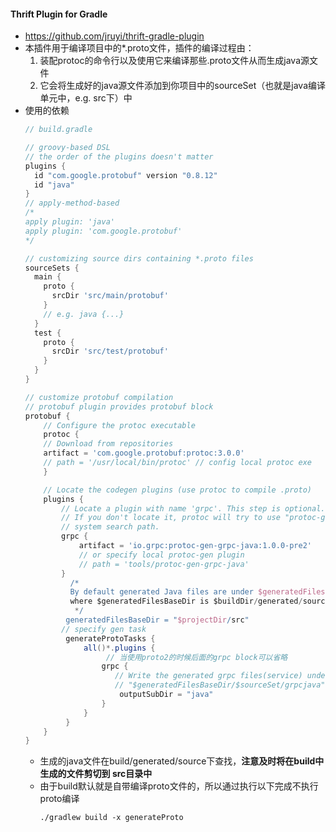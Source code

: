 #### Thrift Plugin for Gradle
* https://github.com/jruyi/thrift-gradle-plugin
* 本插件用于编译项目中的*.proto文件，插件的编译过程由：
    1. 装配protoc的命令行以及使用它来编译那些.proto文件从而生成java源文件
    2. 它会将生成好的java源文件添加到你项目中的sourceSet（也就是java编译单元中，e.g. src下）中
* 使用的依赖
    ```groovy
    // build.gradle
    
    // groovy-based DSL
    // the order of the plugins doesn't matter
    plugins {
      id "com.google.protobuf" version "0.8.12"
      id "java"
    }
    // apply-method-based
    /*
    apply plugin: 'java'
    apply plugin: 'com.google.protobuf'
    */
    
    // customizing source dirs containing *.proto files
    sourceSets {
      main {
        proto {
          srcDir 'src/main/protobuf'
        }
        // e.g. java {...}  
      }
      test {
        proto {
          srcDir 'src/test/protobuf'
        }
      }
    }
  
    // customize protobuf compilation
    // protobuf plugin provides protobuf block
    protobuf {
        // Configure the protoc executable
        protoc {
        // Download from repositories
        artifact = 'com.google.protobuf:protoc:3.0.0'
        // path = '/usr/local/bin/protoc' // config local protoc exe
        }

        // Locate the codegen plugins (use protoc to compile .proto) 
        plugins {
            // Locate a plugin with name 'grpc'. This step is optional.
            // If you don't locate it, protoc will try to use "protoc-gen-grpc" from
            // system search path.
            grpc {
                artifact = 'io.grpc:protoc-gen-grpc-java:1.0.0-pre2'
                // or specify local protoc-gen plugin
                // path = 'tools/protoc-gen-grpc-java'
            }
              /*
              By default generated Java files are under $generatedFilesBaseDir/$sourceSet/$builtinPluginName, 
              where $generatedFilesBaseDir is $buildDir/generated/source/proto by default
               */
             generatedFilesBaseDir = "$projectDir/src"
            // specify gen task
             generateProtoTasks {
                 all()*.plugins {
                      // 当使用proto2的时候后面的grpc block可以省略
                     grpc {
                        // Write the generated grpc files(service) under
                        // "$generatedFilesBaseDir/$sourceSet/grpcjava", default 'grpc'
                         outputSubDir = "java"
                     }
                 }
             }
        }
    }
    ```
    * 生成的java文件在build/generated/source下查找，**注意及时将在build中生成的文件剪切到
        src目录中**
    * 由于build默认就是自带编译proto文件的，所以通过执行以下完成不执行proto编译
        ```shell script
        ./gradlew build -x generateProto
        ```